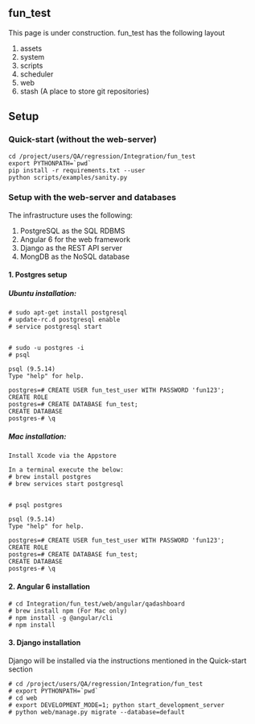 ## fun_test
This page is under construction. 
fun_test has the following layout
1. assets
2. system
3. scripts
4. scheduler
5. web
6. stash (A place to store git repositories)

## Setup
### Quick-start (without the web-server)
~~~~
cd /project/users/QA/regression/Integration/fun_test
export PYTHONPATH=`pwd`
pip install -r requirements.txt --user
python scripts/examples/sanity.py
~~~~


### Setup with the web-server and databases
The infrastructure uses the following:

1. PostgreSQL as the SQL RDBMS
2. Angular 6 for the web framework
3. Django as the REST API server
4. MongDB as the NoSQL database


#### 1. Postgres setup
##### Ubuntu installation:
```
# sudo apt-get install postgresql
# update-rc.d postgresql enable
# service postgresql start


# sudo -u postgres -i
# psql

psql (9.5.14)
Type "help" for help.

postgres=# CREATE USER fun_test_user WITH PASSWORD 'fun123';
CREATE ROLE
postgres=# CREATE DATABASE fun_test;
CREATE DATABASE
postgres-# \q

```

##### Mac installation:
```
Install Xcode via the Appstore

In a terminal execute the below:
# brew install postgres
# brew services start postgresql


# psql postgres

psql (9.5.14)
Type "help" for help.

postgres=# CREATE USER fun_test_user WITH PASSWORD 'fun123';
CREATE ROLE
postgres=# CREATE DATABASE fun_test;
CREATE DATABASE
postgres-# \q

```


#### 2. Angular 6 installation
```
# cd Integration/fun_test/web/angular/qadashboard
# brew install npm (For Mac only)
# npm install -g @angular/cli
# npm install

```


#### 3. Django installation
Django will be installed via the instructions mentioned in the Quick-start section
````
# cd /project/users/QA/regression/Integration/fun_test
# export PYTHONPATH=`pwd`
# cd web
# export DEVELOPMENT_MODE=1; python start_development_server
# python web/manage.py migrate --database=default
````

